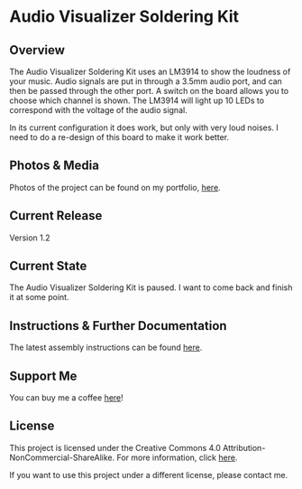 # Audio Visualizer Soldering Kit

## Overview
The Audio Visualizer Soldering Kit uses an LM3914 to show the loudness of your music. Audio signals are put in through a 3.5mm audio port, and can then be passed through the other port. A switch on the board allows you to choose which channel is shown. The LM3914 will light up 10 LEDs to correspond with the voltage of the audio signal. 

In its current configuration it does work, but only with very loud noises. I need to do a re-design of this board to make it work better.

## Photos & Media
Photos of the project can be found on my portfolio, [here](https://www.jim-heaney.com/audio-visualizer-soldering-kit.html).

## Current Release
Version 1.2

## Current State
The Audio Visualizer Soldering Kit is paused. I want to come back and finish it at some point.

## Instructions & Further Documentation
The latest assembly instructions can be found [here](http://www.venatormfg.com/voltmeter-solder-kit-instructions.html).

## Support Me
You can buy me a coffee [here](https://www.buymeacoffee.com/jimheaney)!

## License
This project is licensed under the Creative Commons 4.0 Attribution-NonCommercial-ShareAlike. For more information, click [here](https://creativecommons.org/licenses/by-nc-sa/4.0/).

If you want to use this project under a different license, please contact me. 
